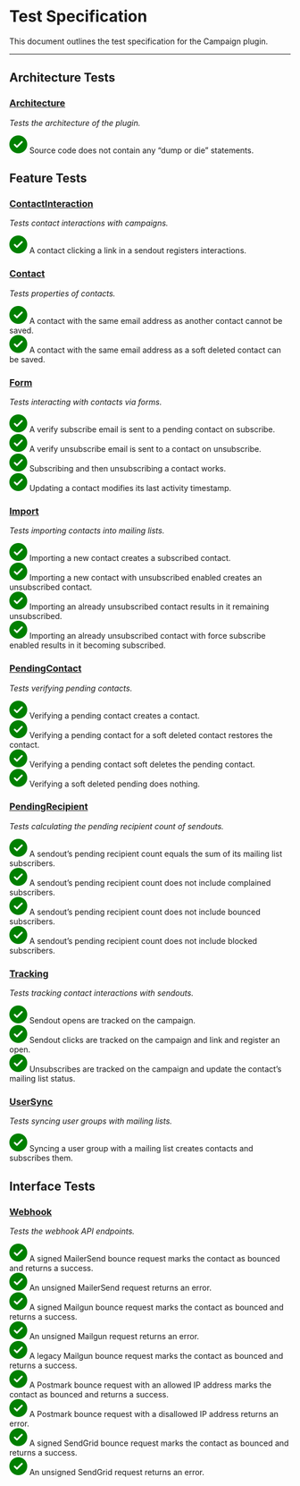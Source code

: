 # Test Specification

This document outlines the test specification for the Campaign plugin.

---

## Architecture Tests

### [Architecture](pest/Architecture/ArchitectureTest.php)

_Tests the architecture of the plugin._

![Pass](https://raw.githubusercontent.com/putyourlightson/craft-generate-test-spec/main/icons/pass.svg) Source code does not contain any “dump or die” statements.  

## Feature Tests

### [ContactInteraction](pest/Feature/ContactInteractionTest.php)

_Tests contact interactions with campaigns._

![Pass](https://raw.githubusercontent.com/putyourlightson/craft-generate-test-spec/main/icons/pass.svg) A contact clicking a link in a sendout registers interactions.  

### [Contact](pest/Feature/ContactTest.php)

_Tests properties of contacts._

![Pass](https://raw.githubusercontent.com/putyourlightson/craft-generate-test-spec/main/icons/pass.svg) A contact with the same email address as another contact cannot be saved.  
![Pass](https://raw.githubusercontent.com/putyourlightson/craft-generate-test-spec/main/icons/pass.svg) A contact with the same email address as a soft deleted contact can be saved.  

### [Form](pest/Feature/FormTest.php)

_Tests interacting with contacts via forms._

![Pass](https://raw.githubusercontent.com/putyourlightson/craft-generate-test-spec/main/icons/pass.svg) A verify subscribe email is sent to a pending contact on subscribe.  
![Pass](https://raw.githubusercontent.com/putyourlightson/craft-generate-test-spec/main/icons/pass.svg) A verify unsubscribe email is sent to a contact on unsubscribe.  
![Pass](https://raw.githubusercontent.com/putyourlightson/craft-generate-test-spec/main/icons/pass.svg) Subscribing and then unsubscribing a contact works.  
![Pass](https://raw.githubusercontent.com/putyourlightson/craft-generate-test-spec/main/icons/pass.svg) Updating a contact modifies its last activity timestamp.  

### [Import](pest/Feature/ImportTest.php)

_Tests importing contacts into mailing lists._

![Pass](https://raw.githubusercontent.com/putyourlightson/craft-generate-test-spec/main/icons/pass.svg) Importing a new contact creates a subscribed contact.  
![Pass](https://raw.githubusercontent.com/putyourlightson/craft-generate-test-spec/main/icons/pass.svg) Importing a new contact with unsubscribed enabled creates an unsubscribed contact.  
![Pass](https://raw.githubusercontent.com/putyourlightson/craft-generate-test-spec/main/icons/pass.svg) Importing an already unsubscribed contact results in it remaining unsubscribed.  
![Pass](https://raw.githubusercontent.com/putyourlightson/craft-generate-test-spec/main/icons/pass.svg) Importing an already unsubscribed contact with force subscribe enabled results in it becoming subscribed.  

### [PendingContact](pest/Feature/PendingContactTest.php)

_Tests verifying pending contacts._

![Pass](https://raw.githubusercontent.com/putyourlightson/craft-generate-test-spec/main/icons/pass.svg) Verifying a pending contact creates a contact.  
![Pass](https://raw.githubusercontent.com/putyourlightson/craft-generate-test-spec/main/icons/pass.svg) Verifying a pending contact for a soft deleted contact restores the contact.  
![Pass](https://raw.githubusercontent.com/putyourlightson/craft-generate-test-spec/main/icons/pass.svg) Verifying a pending contact soft deletes the pending contact.  
![Pass](https://raw.githubusercontent.com/putyourlightson/craft-generate-test-spec/main/icons/pass.svg) Verifying a soft deleted pending does nothing.  

### [PendingRecipient](pest/Feature/PendingRecipientTest.php)

_Tests calculating the pending recipient count of sendouts._

![Pass](https://raw.githubusercontent.com/putyourlightson/craft-generate-test-spec/main/icons/pass.svg) A sendout’s pending recipient count equals the sum of its mailing list subscribers.  
![Pass](https://raw.githubusercontent.com/putyourlightson/craft-generate-test-spec/main/icons/pass.svg) A sendout’s pending recipient count does not include complained subscribers.  
![Pass](https://raw.githubusercontent.com/putyourlightson/craft-generate-test-spec/main/icons/pass.svg) A sendout’s pending recipient count does not include bounced subscribers.  
![Pass](https://raw.githubusercontent.com/putyourlightson/craft-generate-test-spec/main/icons/pass.svg) A sendout’s pending recipient count does not include blocked subscribers.  

### [Tracking](pest/Feature/TrackingTest.php)

_Tests tracking contact interactions with sendouts._

![Pass](https://raw.githubusercontent.com/putyourlightson/craft-generate-test-spec/main/icons/pass.svg) Sendout opens are tracked on the campaign.  
![Pass](https://raw.githubusercontent.com/putyourlightson/craft-generate-test-spec/main/icons/pass.svg) Sendout clicks are tracked on the campaign and link and register an open.  
![Pass](https://raw.githubusercontent.com/putyourlightson/craft-generate-test-spec/main/icons/pass.svg) Unsubscribes are tracked on the campaign and update the contact’s mailing list status.  

### [UserSync](pest/Feature/UserSyncTest.php)

_Tests syncing user groups with mailing lists._

![Pass](https://raw.githubusercontent.com/putyourlightson/craft-generate-test-spec/main/icons/pass.svg) Syncing a user group with a mailing list creates contacts and subscribes them.  

## Interface Tests

### [Webhook](pest/Interface/WebhookTest.php)

_Tests the webhook API endpoints._

![Pass](https://raw.githubusercontent.com/putyourlightson/craft-generate-test-spec/main/icons/pass.svg) A signed MailerSend bounce request marks the contact as bounced and returns a success.  
![Pass](https://raw.githubusercontent.com/putyourlightson/craft-generate-test-spec/main/icons/pass.svg) An unsigned MailerSend request returns an error.  
![Pass](https://raw.githubusercontent.com/putyourlightson/craft-generate-test-spec/main/icons/pass.svg) A signed Mailgun bounce request marks the contact as bounced and returns a success.  
![Pass](https://raw.githubusercontent.com/putyourlightson/craft-generate-test-spec/main/icons/pass.svg) An unsigned Mailgun request returns an error.  
![Pass](https://raw.githubusercontent.com/putyourlightson/craft-generate-test-spec/main/icons/pass.svg) A legacy Mailgun bounce request marks the contact as bounced and returns a success.  
![Pass](https://raw.githubusercontent.com/putyourlightson/craft-generate-test-spec/main/icons/pass.svg) A Postmark bounce request with an allowed IP address marks the contact as bounced and returns a success.  
![Pass](https://raw.githubusercontent.com/putyourlightson/craft-generate-test-spec/main/icons/pass.svg) A Postmark bounce request with a disallowed IP address returns an error.  
![Pass](https://raw.githubusercontent.com/putyourlightson/craft-generate-test-spec/main/icons/pass.svg) A signed SendGrid bounce request marks the contact as bounced and returns a success.  
![Pass](https://raw.githubusercontent.com/putyourlightson/craft-generate-test-spec/main/icons/pass.svg) An unsigned SendGrid request returns an error.  
